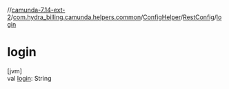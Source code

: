 //[camunda-7.14-ext-2](../../../../index.md)/[com.hydra_billing.camunda.helpers.common](../../index.md)/[ConfigHelper](../index.md)/[RestConfig](index.md)/[login](login.md)

# login

[jvm]\
val [login](login.md): String
